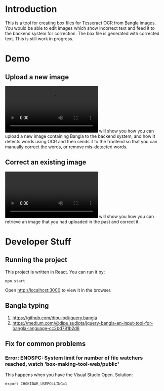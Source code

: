 # Introduction
This is a tool for creating box files for Tesseract OCR from Bangla images. You would be able to edit images which show incorrect text and feed it to the backend system for correction. The box file is generated with corrected text. This is still work in progress.

# Demo

## Upload a new image
![This demo](assets/tesseract-box-making-tool-uploading-new-image-file.m4v) will show you how you can upload a new image containing Bangla to the backend system, and how it detects words using OCR and then sends it to the frontend so that you can manually correct the words, or remove mis-detected words.

## Correct an existing image
![This demo](assets/tesseract-box-making-tool-correcting-existing-image-file.m4v) will show you how you can retrieve an image that you had uploaded in the past and correct it.

# Developer Stuff

## Running the project

This project is written in React. You can run it by:

    npm start

Open [http://localhost:3000](http://localhost:3000) to view it in the browser.

## Bangla typing
1. <https://github.com/dipu-bd/jquery.bangla>    
1. <https://medium.com/@dipu.sudipta/jquery-bangla-an-input-tool-for-bangla-language-cc3bd781b2d8>

## Fix for common problems
### Error: ENOSPC: System limit for number of file watchers reached, watch 'box-making-tool-web/public'
This happens when you have the Visual Studio Open. Solution:

    export CHOKIDAR_USEPOLLING=1
